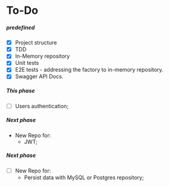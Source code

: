 # To-Do

##### predefined

- [x] Project structure
- [x] TDD
- [x] In-Memory repository
- [x] Unit tests
- [x] E2E tests - addressing the factory to in-memory repository.
- [x] Swagger API Docs.

##### This phase

- [ ] Users authentication;


##### Next phase

- New Repo for:
    - JWT;

##### Next phase

- [ ] New Repo for:
    - Persist data with MySQL or Postgres repository;
